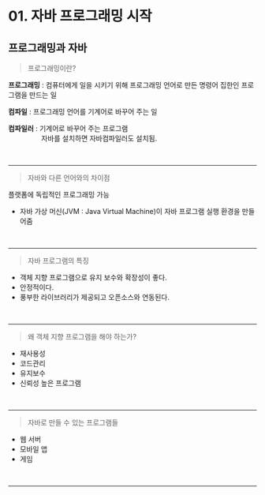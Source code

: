 <h1>01. 자바 프로그래밍 시작</h1>

<h2>프로그래밍과 자바</h2>

<blockquote>프로그래밍이란?</blockquote>

<p><strong>프로그래밍</strong> : 컴퓨터에게 일을 시키기 위해 프로그래밍 언어로 만든 명령어 집한인 프로그램을 만드는 일</p> 

<p><strong>컴파일</strong> : 프로그래밍 언어를 기계어로 바꾸어 주는 일</p>

<p><strong>컴파일러</strong> : 기계어로 바꾸어 주는 프로그램 <br />&nbsp;&nbsp;&nbsp;&nbsp;&nbsp;&nbsp;&nbsp;&nbsp;&nbsp;&nbsp;&nbsp;&nbsp;&nbsp;&nbsp;&nbsp;&nbsp;&nbsp;자바를 설치하면 자바컴파일러도 설치됨.</p><br />

<hr />

<blockquote>자바와 다른 언어와의 차이점</blockquote>

<p>플랫폼에 독립적인 프로그래밍 가능
	<ul>
    	<li>자바 가상 머신(JVM : Java Virtual Machine)이 자바 프로그램 실행 환경을 만들어줌</li>    
	</ul>    
</p><br /><hr />

<blockquote>자바 프로그램의 특징</blockquote>

<ul>
    <li>객체 지향 프로그램으로 유지 보수와 확장성이 좋다.</li>
    <li>안정적이다.</li>
    <li>풍부한 라이브러리가 제공되고 오픈소스와 연동된다.</li>
</ul><br /><hr />

<blockquote>왜 객체 지향 프로그램을 해야 하는가?</blockquote>

<ul>
    <li>재사용성</li>
    <li>코드관리</li>
    <li>유지보수</li>
    <li>신뢰성 높은 프로그램</li>
</ul><br /><hr />

<blockquote>자바로 만들 수 있는 프로그램들</blockquote>

<ul>
    <li>웹 서버</li>
    <li>모바일 앱</li>
    <li>게임</li>
</ul><br /><hr />



